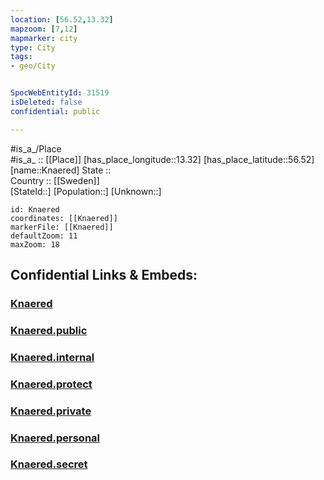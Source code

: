 ```yaml
---
location: [56.52,13.32] 
mapzoom: [7,12] 
mapmarker: city 
type: City
tags:
- geo/City


SpocWebEntityId: 31519
isDeleted: false
confidential: public

---
```

#is_a_/Place  
#is_a_ :: [[Place]] 
[has_place_longitude::13.32] 
[has_place_latitude::56.52] 
[name::Knaered] 
State ::  
Country :: [[Sweden]]  
[StateId::] 
[Population::] 
[Unknown::] 


```leaflet
id: Knaered
coordinates: [[Knaered]] 
markerFile: [[Knaered]] 
defaultZoom: 11 
maxZoom: 18
```


## Confidential Links & Embeds: 

### [Knaered](/_Standards/Earth/Continent/Europe/Europe~North/Sweden/Provinces~Sweden/Halland/City/Knaered.md) 

### [Knaered.public](/_public/Earth/Continent/Europe/Europe~North/Sweden/Provinces~Sweden/Halland/City/Knaered.public.md) 

### [Knaered.internal](/_internal/Earth/Continent/Europe/Europe~North/Sweden/Provinces~Sweden/Halland/City/Knaered.internal.md) 

### [Knaered.protect](/_protect/Earth/Continent/Europe/Europe~North/Sweden/Provinces~Sweden/Halland/City/Knaered.protect.md) 

### [Knaered.private](/_private/Earth/Continent/Europe/Europe~North/Sweden/Provinces~Sweden/Halland/City/Knaered.private.md) 

### [Knaered.personal](/_personal/Earth/Continent/Europe/Europe~North/Sweden/Provinces~Sweden/Halland/City/Knaered.personal.md) 

### [Knaered.secret](/_secret/Earth/Continent/Europe/Europe~North/Sweden/Provinces~Sweden/Halland/City/Knaered.secret.md)

